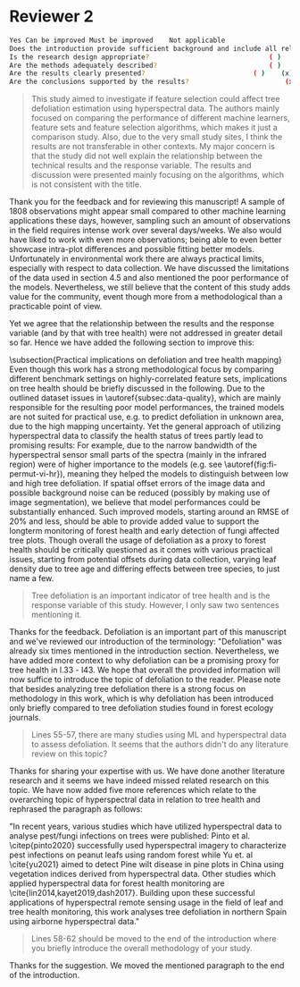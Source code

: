 # Reviewer 2

```sh
Yes	Can be improved	Must be improved	Not applicable
Does the introduction provide sufficient background and include all relevant references? (x)	( )	( )	( )
Is the research design appropriate? 							 ( )	(x)	( )	( )
Are the methods adequately described? 							 ( )	(x)	( )	( )
Are the results clearly presented?							 ( )	(x)	( )	( )
Are the conclusions supported by the results?						 (x)	( )	( )	( )
```

> This study aimed to investigate if feature selection could affect tree defoliation estimation using hyperspectral data. The authors mainly focused on comparing the performance of different machine learners, feature sets and feature selection algorithms, which makes it just a comparison study. Also, due to the very small study sites, I think the results are not transferable in other contexts. My major concern is that the study did not well explain the relationship between the technical results and the response variable. The results and discussion were presented mainly focusing on the algorithms, which is not consistent with the title.

Thank you for the feedback and for reviewing this manuscript!
A sample of 1808 observations might appear small compared to other machine learning applications these days, however, sampling such an amount of observations in the field requires intense work over several days/weeks.
We also would have liked to work with even more observations; being able to even better showcase intra-plot differences and possible fitting better models.
Unfortunately in environmental work there are always practical limits, especially with respect to data collection.
We have discussed the limitations of the data used in section 4.5 and also mentioned the poor performance of the models.
Nevertheless, we still believe that the content of this study adds value for the community, event though more from a methodological than a practicable point of view.

Yet we agree that the relationship between the results and the response variable (and by that with tree health) were not addressed in greater detail so far.
Hence we have added the following section to improve this:

\subsection{Practical implications on defoliation and tree health mapping}
Even though this work has a strong methodological focus by comparing different benchmark settings on highly-correlated feature sets, implications on tree health should be briefly discussed in the following.
Due to the outlined dataset issues in \autoref{subsec:data-quality}, which are mainly responsible for the resulting poor model performances, the trained models are not suited for practical use, e.g. to predict defoliation in unknown area, due to the high mapping uncertainty.
Yet the general approach of utilizing hyperspectral data to classify the health status of trees partly lead to promising results:
For example, due to the narrow bandwidth of the hyperspectral sensor small parts of the spectra (mainly in the infrared region) were of higher importance to the models (e.g. see \autoref{fig:fi-permut-vi-hr}), meaning they helped the models to distinguish between low and high tree defoliation.
If spatial offset errors of the image data and possible background noise can be reduced (possibly by making use of image segmentation), we believe that model performances could be substantially enhanced.
Such improved models, starting around an RMSE of 20\% and less, should be able to provide added value to support the longterm monitoring of forest health and early detection of fungi affected tree plots.
Though overall the usage of defoliation as a proxy to forest health should be critically questioned as it comes with various practical issues, starting from potential offsets during data collection, varying leaf density due to tree age and differing effects between tree species, to just name a few.

> Tree defoliation is an important indicator of tree health and is the response variable of this study. However, I only saw two sentences mentioning it.

Thanks for the feedback.
Defoliation is an important part of this manuscript and we've reviewed our introduction of the terminology:
"Defoliation" was already six times mentioned in the introduction section.
Nevertheless, we have added more context to why defoliation can be a promising proxy for tree health in l.33 - l43.
We hope that overall the provided information will now suffice to introduce the topic of defoliation to the reader.
Please note that besides analyzing tree defoliation there is a strong focus on methodology in this work, which is why defoliation has been introduced only briefly compared to tree defoliation studies found in forest ecology journals.

> Lines 55-57, there are many studies using ML and hyperspectral data to assess defoliation. It seems that the authors didn't do any literature review on this topic?

Thanks for sharing your expertise with us.
We have done another literature research and it seems we have indeed missed related research on this topic.
We have now added five more references which relate to the overarching topic of hyperspectral data in relation to tree health and rephrased the paragraph as follows:

"In recent years, various studies which have utilized hyperspectral data to analyse pest/fungi infections on trees were published:
Pinto et al. \citep{pinto2020} successfully used hyperspectral imagery to characterize pest infections on peanut leafs using random forest while Yu et. al \cite{yu2021} aimed to detect Pine wilt disease in pine plots in China using vegetation indices derived from hyperspectral data.
Other studies which applied hyperspectral data for forest health monitoring are \cite{lin2014,kayet2019,dash2017}.
Building upon these successful applications of hyperspectral remote sensing usage in the field of leaf and tree health monitoring, this work analyses tree defoliation in northern Spain using airborne hyperspectral data."

> Lines 58-62 should be moved to the end of the introduction where you briefly introduce the overall methodology of your study.

Thanks for the suggestion.
We moved the mentioned paragraph to the end of the introduction.
